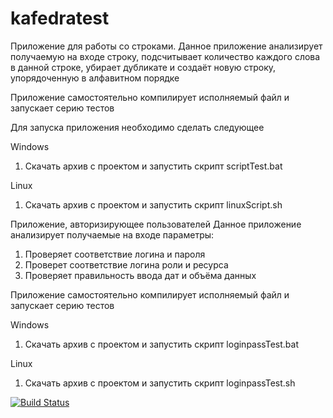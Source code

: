 # kafedratest
Приложение для работы со строками.
Данное приложение анализирует получаемую на входе строку, подсчитывает количество каждого слова в данной строке,
убирает дубликате и создаёт новую строку, упорядоченную в алфавитном порядке

Приложение самостоятельно компилирует исполняемый файл и запускает серию тестов

Для запуска приложения необходимо сделать следующее

Windows 
1. Скачать архив с проектом и запустить скрипт scriptTest.bat 

Linux 
1. Скачать архив с проектом и запустить скрипт linuxScript.sh

Приложение, авторизирующее пользователей
Данное приложение анализирует получаемые на входе параметры:
  1. Проверяет соответствие логина и пароля
  2. Проверет соответствие логина роли и ресурса
  3. Проверяет правильность ввода дат и объёма данных

Приложение самостоятельно компилирует исполняемый файл и запускает серию тестов

Windows 
1. Скачать архив с проектом и запустить скрипт loginpassTest.bat 

Linux 
1. Скачать архив с проектом и запустить скрипт loginpassTest.sh

[![Build Status](https://travis-ci.org/Bomjarka/kafedratest.svg?branch=master)](https://travis-ci.org/Bomjarka/kafedratest)
